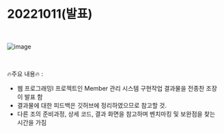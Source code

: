 # 20221011(발표)

<br>

![image](https://user-images.githubusercontent.com/103583674/194994029-6894c1b1-0232-44fa-a5cd-0b67d8949191.png)


<br>


🔥주요 내용🔥 : <br>
* 웹 프로그래밍I 프로젝트인 Member 관리 시스템 구현작업 결과물을 전종찬 조장이 발표 함 <br>
* 결과물에 대한 피드백은 깃허브에 정리하였으므로 참고할 것.<br>
* 다른 조의 준비과정, 상세 코드, 결과 화면을 참고하며 벤치마킹 및 보완점을 찾는 시간을 가짐
